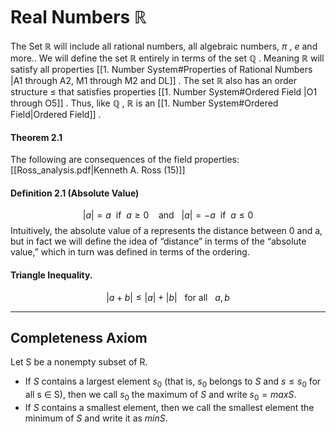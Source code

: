 # Real Numbers $\mathbb{R}$

The Set $\mathbb{R}$ will include all rational numbers, all algebraic numbers, $\pi$ , $e$ and more..
We will define the set $\mathbb{R}$ entirely in terms of the set $\mathbb{Q}$ .
Meaning $\mathbb{R}$ will satisfy all properties [[1. Number System#Properties of Rational Numbers |A1 through A2, M1 through M2 and DL]] . 
The set $\mathbb{R}$ also has an order structure $\leq$ that satisfies properties [[1. Number System#Ordered Field |O1 through O5]] .
Thus, like $\mathbb{Q}$ , $\mathbb{R}$ is an [[1. Number System#Ordered Field|Ordered Field]] .

#### Theorem 2.1
The following are consequences of the field properties:
[[Ross_analysis.pdf|Kenneth A. Ross (15)]] 

#### Definition 2.1 (Absolute Value)
$$
|a| = a \:\text{   if  } \:a \geq 0 \:\:\:\:\text{and} \:\:\:|a|=-a \:\: \text{if} \:\:a \leq 0
$$
Intuitively, the absolute value of a represents the distance between 0 and a, but in fact we will define the idea of “distance” in terms of the “absolute value,” which in turn was defined in terms of the ordering.

#### Triangle Inequality.
$$
|a+b| \leq |a|+|b| \:\:\:\text{for all} \:\:\: a,b
$$

--- 

## Completeness Axiom

Let S be a nonempty subset of R. 
- If $S$ contains a largest element $s_{0}$ (that is, $s_{0}$ belongs to $S$ and $s ≤ s_{0}$ for all s ∈ S), then we call $s_{0}$ the maximum of $S$ and write $s_{0} = max S$. 
- If $S$ contains a smallest element, then we call the smallest element the minimum of $S$ and write it as $min S$.

